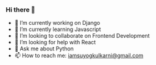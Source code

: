 ### Hi there 👋

- 🔭 I’m currently working on Django
- 🌱 I’m currently learning Javascript
- 👯 I’m looking to collaborate on Frontend Development
- 🤔 I’m looking for help with React
- 💬 Ask me about Python
- 📫 How to reach me: iamsuyogkulkarni@gmail.com
